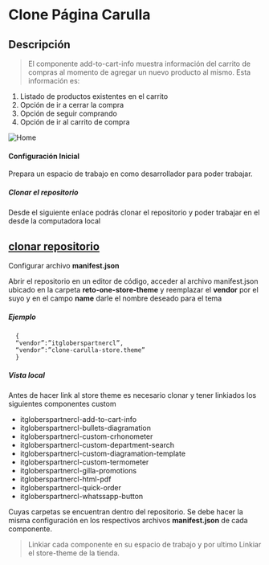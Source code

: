 # Clone Página Carulla

## Descripción

> El componente add-to-cart-info muestra información del carrito de compras al momento de agregar un nuevo producto al mismo. Esta información es:

1. Listado de productos existentes en el carrito
2. Opción de ir a cerrar la compra
3. Opción de seguir comprando
4. Opción de ir al carrito de compra

![Home](/docs/images/add_to_cart_info.png "Imagen del Home")


#### Configuración Inicial

Prepara un espacio de trabajo en como desarrollador para poder trabajar.

##### Clonar el repositorio

Desde el siguiente enlace podrás clonar el repositorio y poder trabajar en el desde la computadora local 
## [clonar repositorio](https://github.com/CarlosGiovannyG/Reto_Uno.git "clonar repositorio") 


Configurar archivo **manifest.json**

Abrir el repositorio en un editor de código, acceder al archivo manifest.json ubicado en la carpeta **reto-one-store-theme** y reemplazar el **vendor** por el suyo y en el campo **name** darle el nombre deseado para el tema

##### Ejemplo

```
  {
  “vendor”:”itgloberspartnercl”,
  “vendor”:”clone-carulla-store.theme”
  }

```

##### Vista local

Antes de hacer link al store theme es necesario clonar y tener linkiados los siguientes componentes custom


- itgloberspartnercl-add-to-cart-info
- itgloberspartnercl-bullets-diagramation
- itgloberspartnercl-custom-crhonometer
- itgloberspartnercl-custom-department-search
- itgloberspartnercl-custom-diagramation-template
- itgloberspartnercl-custom-termometer
- itgloberspartnercl-gilla-promotions
- itgloberspartnercl-html-pdf
- itgloberspartnercl-quick-order
- itgloberspartnercl-whatssapp-button

Cuyas carpetas se encuentran dentro del repositorio. Se debe hacer la misma configuración en los respectivos archivos **manifest.json** de cada componente.

> Linkiar cada componente en su espacio de trabajo y por ultimo Linkiar el store-theme de la tienda.
